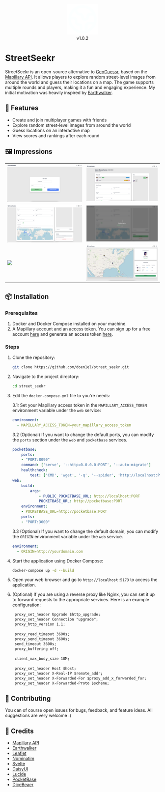 <p align="center">
    <img src="docs/icon/icon.png" alt="App Icon" width="100" />
    <br>
    v1.0.2
</p>

# StreetSeekr

StreetSeekr is an open-source alternative to [GeoGuessr](https://www.geoguessr.com/), based on the [Mapillary API](https://www.mapillary.com). It allows players to explore random street-level images from around the world and guess their locations on a map. The game supports multiple rounds and players, making it a fun and engaging experience. My initial motivation was heavily inspired by [Earthwalker](https://gitlab.com/glatteis/earthwalker).

## 💪 Features

- Create and join multiplayer games with friends
- Explore random street-level images from around the world
- Guess locations on an interactive map
- View scores and rankings after each round

## 🖼️ Impressions

<table>
    <tr>
        <td><img src="docs/feature_graphics/1.png" width="100%"></td>
        <td><img src="docs/feature_graphics/2.png" width="100%"></td>
    </tr>
    <tr>
        <td><img src="docs/feature_graphics/3.png" width="100%"></td>
        <td><img src="docs/feature_graphics/4.png" width="100%"></td>
    </tr>
    <tr>
        <td><img src="docs/feature_graphics/5.png" width="100%"></td>
        <td><img src="docs/feature_graphics/6.png" width="100%"></td>
    </tr>
</table>

## 📦 Installation

### Prerequisites

1. Docker and Docker Compose installed on your machine.
2. A Mapillary account and an access token. You can sign up for a free account [here](https://www.mapillary.com/dashboard/developers) and generate an access token [here](www.mapillary.com/dashboard/developers).

### Steps

1. Clone the repository:
   ```bash
   git clone https://github.com/doen1el/street_seekr.git
   ```
2. Navigate to the project directory:
   ```bash
   cd street_seekr
   ```
3. Edit the `docker-compose.yml` file to you're needs:

   3.1: Set your Mapillary access token in the `MAPILLARY_ACCESS_TOKEN` environment variable under the `web` service:

   ```yaml
   environment:
     - MAPILLARY_ACCESS_TOKEN=your_mapillary_access_token
   ```

   3.2 (Optional) If you want to change the default ports, you can modify the `ports` section under the `web` and `pocketbase` services.

   ```yaml
   pocketbase:
       ports:
       - "PORT:8090"
       command: ['serve', '--http=0.0.0.0:PORT', '--auto-migrate']
       healthcheck:
           test: ['CMD', 'wget', '-q', '--spider', 'http://localhost:PORT/api/health']
   web:
       build:
           args:
               - PUBLIC_POCKETBASE_URL: http://localhost:PORT
               POCKETBASE_URL: http://pocketbase:PORT
       environment:
       - POCKETBASE_URL=http://pocketbase:PORT
       ports:
       - "PORT:3000"
   ```

   3.3 (Optional) If you want to change the default domain, you can modify the `ORIGIN` environment variable under the `web` service.

   ```yaml
   environment:
     - ORIGIN=http://yourdomain.com
   ```

4. Start the application using Docker Compose:
   ```bash
   docker-compose up -d --build
   ```
5. Open your web browser and go to `http://localhost:5173` to access the application.

6. (Optional) If you are using a reverse proxy like Nginx, you can set it up to forward requests to the appropriate services. Here is an example configuration:

   ```nginx
    proxy_set_header Upgrade $http_upgrade;
    proxy_set_header Connection "upgrade";
    proxy_http_version 1.1;

    proxy_read_timeout 3600s;
    proxy_send_timeout 3600s;
    send_timeout 3600s;
    proxy_buffering off;

    client_max_body_size 10M;

    proxy_set_header Host $host;
    proxy_set_header X-Real-IP $remote_addr;
    proxy_set_header X-Forwarded-For $proxy_add_x_forwarded_for;
    proxy_set_header X-Forwarded-Proto $scheme;
   ```

## 🚀 Contributing

You can of course open issues for bugs, feedback, and feature ideas. All suggestions are very welcome :)

## 📜 Credits

- [Mapillary API](https://www.mapillary.com)
- [Earthwalker](https://gitlab.com/glatteis/earthwalker)
- [Leaflet](https://github.com/Leaflet)
- [Nominatim](https://nominatim.openstreetmap.org)
- [Svelte](https://svelte.dev/)
- [DaisyUI](https://daisyui.com/)
- [Lucide](https://lucide.dev/)
- [PocketBase](https://pocketbase.io/)
- [DiceBeaer](https://www.dicebear.com/)
